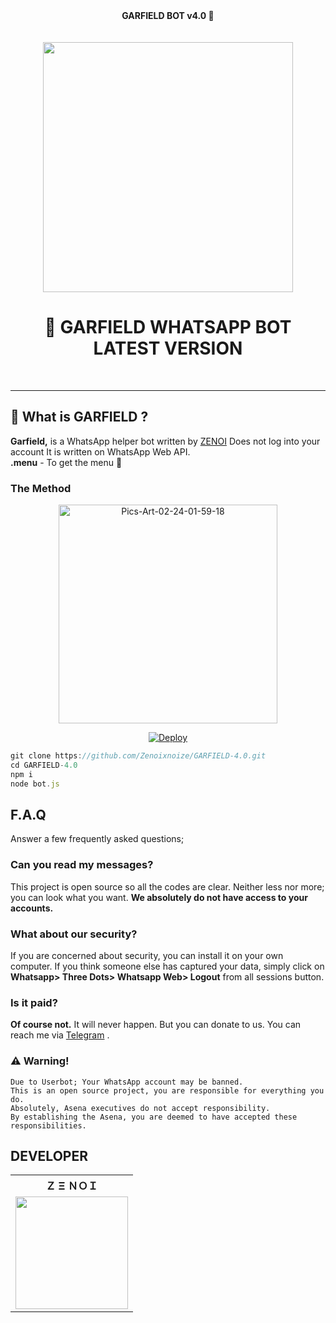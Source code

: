 
<html><head><b><center>GARFIELD BOT v4.0 🐼 </center></head></b>
  <br>
  <br>
  
  
</html>


<div align="center">
  <img src="https://i.ibb.co/qmR14hQ/Pics-Art-22-03-18-19-34-01-459.png" width="400" height="400">
  <h1>🐼 GARFIELD WHATSAPP BOT LATEST VERSION</h1>
</div>
<p align="center">
    <br>
</p>

----

## 🔎 What is GARFIELD ?
**Garfield,** is a WhatsApp helper bot written by [ZENOI](https://github.com/Zenoixnoize) Does not log into your account It is written on WhatsApp Web API.
<br>
**.menu** - To get the menu 🐼
 
### The Method

<center>
<a href="https://replit.com/@zenoi/GARFIELD-QR-GENERTOR?v=1"><img src="https://i.ibb.co/bFngNWY/Pics-Art-22-02-28-19-10-09-246.png" alt="Pics-Art-02-24-01-59-18" width="350" height="350"></a>


[![Deploy](https://www.herokucdn.com/deploy/button.svg)](https://dashboard.heroku.com/new?button-url=https%3A%2F%2Fgithub.com%2FZenoixnoize%2FGARFIELD-4.0&template=https%3A%2F%2Fgithub.com%2FZenoixnoize%2FGARFIELD-4.0)

  </center>

```js
git clone https://github.com/Zenoixnoize/GARFIELD-4.0.git
cd GARFIELD-4.0
npm i
node bot.js
```

## F.A.Q
Answer a few frequently asked questions;
### Can you read my messages?
This project is open source so all the codes are clear. Neither less nor more; you can look what you want. **We absolutely do not have access to your accounts.**

### What about our security?
If you are concerned about security, you can install it on your own computer. If you think someone else has captured your data, simply click on **Whatsapp> Three Dots> Whatsapp Web> Logout** from all sessions button.

### Is it paid?
**Of course not.** It will never happen. But you can donate to us. You can reach me via [Telegram](https://t.me/ipandaproject) .


### ⚠️ Warning! 
```
Due to Userbot; Your WhatsApp account may be banned.
This is an open source project, you are responsible for everything you do. 
Absolutely, Asena executives do not accept responsibility.
By establishing the Asena, you are deemed to have accepted these responsibilities.
```

## DEVELOPER

<table><tr><th>Ｚ Ξ ＮＯＩ</th></tr><tr><td><a href="https://github.com/Zenoixnoize"><img src="https://i.ibb.co/mBVtxkp/Screenshot-20220218-213033.jpg" width="180"</td></tr>
